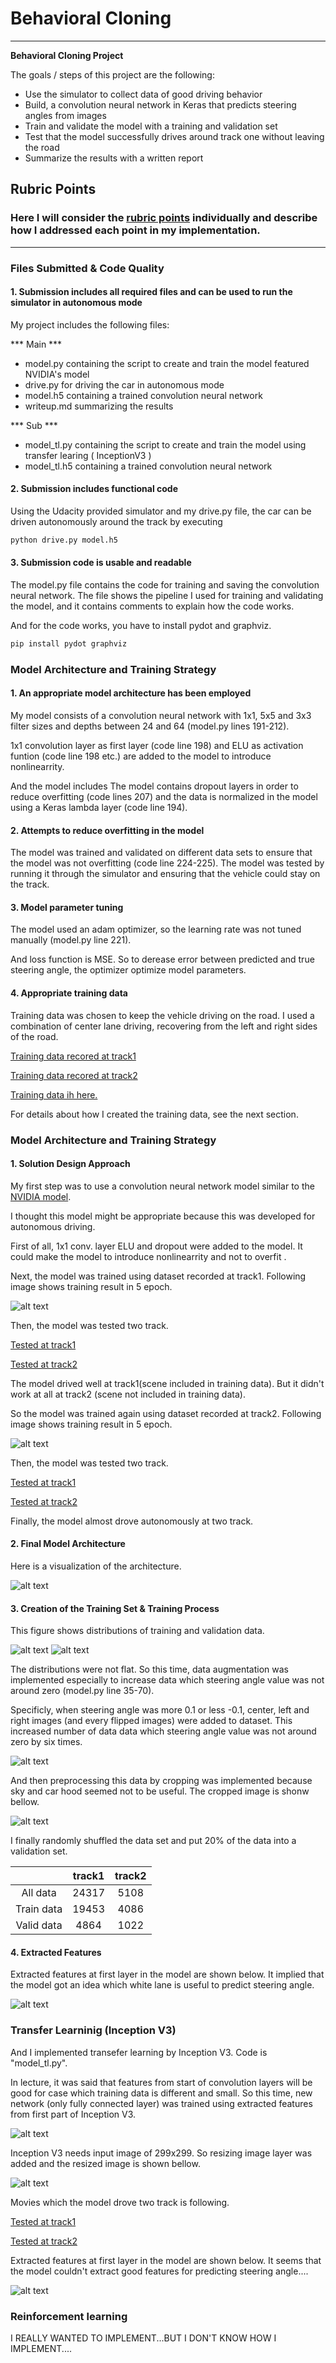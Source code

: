 # **Behavioral Cloning** 
---

**Behavioral Cloning Project**

The goals / steps of this project are the following:
* Use the simulator to collect data of good driving behavior
* Build, a convolution neural network in Keras that predicts steering angles from images
* Train and validate the model with a training and validation set
* Test that the model successfully drives around track one without leaving the road
* Summarize the results with a written report

## Rubric Points
### Here I will consider the [rubric points](https://review.udacity.com/#!/rubrics/432/view) individually and describe how I addressed each point in my implementation.  

---
### Files Submitted & Code Quality

#### 1. Submission includes all required files and can be used to run the simulator in autonomous mode

My project includes the following files:

***  Main *** 
* model.py containing the script to create and train the model featured NVIDIA's model
* drive.py for driving the car in autonomous mode
* model.h5 containing a trained convolution neural network
* writeup.md summarizing the results

*** Sub *** 
* model_tl.py containing the script to create and train the model using transfer learing ( InceptionV3 )
* model_tl.h5 containing a trained convolution neural network

#### 2. Submission includes functional code
Using the Udacity provided simulator and my drive.py file, the car can be driven autonomously around the track by executing 
```sh
python drive.py model.h5
```

#### 3. Submission code is usable and readable

The model.py file contains the code for training and saving the convolution neural network. The file shows the pipeline I used for training and validating the model, and it contains comments to explain how the code works.

And for the code works, you have to install pydot and graphviz.
```sh
pip install pydot graphviz
```

### Model Architecture and Training Strategy

#### 1. An appropriate model architecture has been employed

My model consists of a convolution neural network with 1x1, 5x5 and 3x3 filter sizes and depths between 24 and 64 (model.py lines 191-212). 

1x1 convolution layer as first layer (code line 198) and ELU as activation funtion (code line 198 etc.) are added to the model to introduce nonlinearrity.

And the model includes The model contains dropout layers in order to reduce overfitting (code lines 207) and the data is normalized in the model using a Keras lambda layer (code line 194).

#### 2. Attempts to reduce overfitting in the model

The model was trained and validated on different data sets to ensure that the model was not overfitting (code line 224-225). The model was tested by running it through the simulator and ensuring that the vehicle could stay on the track.

#### 3. Model parameter tuning

The model used an adam optimizer, so the learning rate was not tuned manually (model.py line 221).

And loss function is MSE. So to derease error between predicted and true steering angle, the optimizer optimize model parameters.

#### 4. Appropriate training data

Training data was chosen to keep the vehicle driving on the road. I used a combination of center lane driving, recovering from the left and right sides of the road.

[Training data recored at track1](https://youtu.be/GsNV_fHJyI0)

[Training data recored at track2](https://youtu.be/bT1zx2h4iok)

[Training data ih here.](https://drive.google.com/drive/folders/16eYroYA0rcpTim1paH6-xv5VcyREoag-?usp=sharing)

For details about how I created the training data, see the next section. 

### Model Architecture and Training Strategy

#### 1. Solution Design Approach

My first step was to use a convolution neural network model similar to the [NVIDIA model](https://devblogs.nvidia.com/deep-learning-self-driving-cars/).

I thought this model might be appropriate because this was developed for autonomous driving.

First of all, 1x1 conv. layer ELU and dropout were added to the model. It could make the model to introduce nonlinearrity and not to overfit .

Next, the model was trained using dataset recorded at track1. Following image shows training result in 5 epoch.

![alt text](./training_results_5epoch.png)

Then, the model was tested two track.

[Tested at track1](https://youtu.be/FCUiHn886-c)

[Tested at track2](https://youtu.be/SQEpGinTu6s)

The model drived well at track1(scene included in training data). But it didn't work at all at track2 (scene not included in training data).

So the model was trained again using dataset recorded at track2. Following image shows training result in 5 epoch.

![alt text](./training_results_track2.png)

Then, the model was tested two track.

[Tested at track1](https://youtu.be/pyhaYlEJpZg)

[Tested at track2](https://youtu.be/Cl2_GEv3AM0)

Finally, the model almost drove autonomously at two track.

#### 2. Final Model Architecture

Here is a visualization of the architecture.

![alt text](./model.png)

#### 3. Creation of the Training Set & Training Process

This figure shows distributions of training and validation data. 

![alt text](./train.png)
![alt text](./validation.png)

The distributions were not flat. So this time, data augmentation was implemented especially to increase data which steering angle value was not around zero (model.py line 35-70).

Specificly, when steering angle was more 0.1 or less -0.1, center, left and right images (and every flipped images) were added to dataset. This increased number of data data which steering angle value was not around zero by six times.

![alt text](./images_aug.png)

And then preprocessing this data by cropping was implemented because sky and car hood seemed not to be useful. The cropped image is shonw bellow.

![alt text](./images.png)

I finally randomly shuffled the data set and put 20% of the data into a validation set. 

|             | track1 | track2 |
|:-----------:|:---------:|:----------:|
| All data    | 24317 | 5108 | 
| Train data | 19453 | 4086 |
| Valid data | 4864 | 1022 |

#### 4. Extracted Features

Extracted features at first layer in the model are shown below. It implied that the model got an idea which white lane is useful to predict steering angle.

![alt text](./hidden_layer_output.png)

### Transfer Learninig (Inception V3)

And I implemented transefer learning by Inception V3. Code is "model_tl.py".

In lecture, it was said that features from start of convolution layers will be good for case which training data is different and small. So this time, new network (only fully connected layer) was trained using extracted features from first part of Inception V3.

![alt text](./model_tl.png)

Inception V3 needs input image of 299x299. So resizing image layer was added and the resized image is shown bellow.

![alt text](./images_tl.png)

Movies which the model drove two track is following.

[Tested at track1]()

[Tested at track2]()

Extracted features at first layer in the model are shown below. It seems that the model couldn't extract good features for predicting steering angle....

![alt text](./hidden_layer_output_tl.png)

### Reinforcement learning

I REALLY WANTED TO IMPLEMENT...BUT I DON'T KNOW HOW I IMPLEMENT....